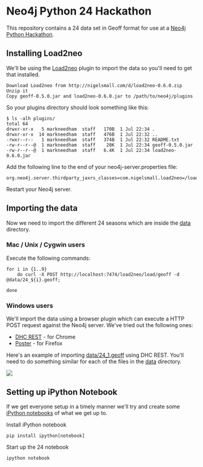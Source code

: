 # Neo4j Python 24 Hackathon

This repository contains a 24 data set in Geoff format for use at a [Neo4j Python Hackathon](http://www.meetup.com/graphdb-london/events/191374552/).

## Installing Load2neo

We'll be using the [Load2neo](http://nigelsmall.com/load2neo) plugin to import the data so you'll need to get that installed.

````
Download Load2neo from http://nigelsmall.com/d/load2neo-0.6.0.zip
Unzip it
Copy geoff-0.5.0.jar and load2neo-0.6.0.jar to /path/to/neo4j/plugins
````

So your plugins directory should look something like this:

````
$ ls -alh plugins/
total 64
drwxr-xr-x   5 markneedham  staff   170B  1 Jul 22:34 .
drwxr-xr-x  14 markneedham  staff   476B  1 Jul 22:32 ..
-rwxr--r--   1 markneedham  staff   374B  1 Jul 22:32 README.txt
-rw-r--r--@  1 markneedham  staff    20K  1 Jul 22:34 geoff-0.5.0.jar
-rw-r--r--@  1 markneedham  staff   6.4K  1 Jul 22:34 load2neo-0.6.0.jar
````

Add the following line to the end of your neo4j-server.properties file:

````
org.neo4j.server.thirdparty_jaxrs_classes=com.nigelsmall.load2neo=/load2neo
````

Restart your Neo4j server.

## Importing the data

Now we need to import the different 24 seasons which are inside the [data](data) directory.

### Mac / Unix / Cygwin users

Execute the following commands:

````
for i in {1..9}
	do curl -X POST http://localhost:7474/load2neo/load/geoff -d @data/24_${i}.geoff; 

done
````

### Windows users

We'll import the data using a browser plugin which can execute a HTTP POST request against the Neo4j server. We've tried out the following ones:

* [DHC REST](https://chrome.google.com/webstore/detail/dhc-rest-http-api-client/aejoelaoggembcahagimdiliamlcdmfm/related?hl=en) - for Chrome
* [Poster](https://addons.mozilla.org/en-US/firefox/addon/poster/) - for Firefox

Here's an example of importing [data/24_1.geoff](data/24_1.geoff) using DHC REST. You'll need to do something similar for each of the files in the [data](data) directory.

<img src="http://i.imgur.com/aLeW81S.png"></img>

## Setting up iPython Notebook
If we get everyone setup in a timely manner we'll try and create some [iPython notebooks](http://ipython.org/ipython-doc/dev/notebook/notebook.html) of what we get up to. 

Install iPython notebook
````
pip install ipython[notebook]
````

Start up the 24 notebook
````
ipython notebook
````